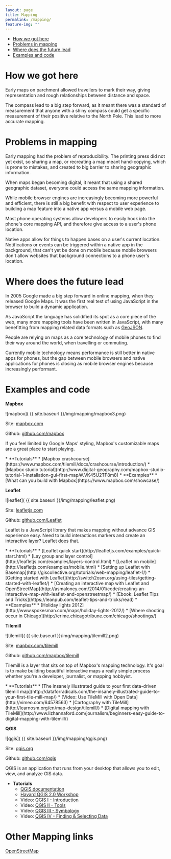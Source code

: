 ```yaml
---
layout: page
title: Mapping
permalink: /mapping/
feature-img: ""
---
```



<div class="toc">
  

  <ul class="listContent">
    <li><a href="#hwgh">How we got here</a></li>
    <li> <a href="#pim">Problems in mapping</a></li>
    <li><a href="#wdtfl">Where does the future lead</a></li>
    <li><a href="#eac">Examples and code</a></li>
  </ul>
</div>

<h1 id="hwgh">How we got here</h1>

Early maps on parchment allowed travellers to mark their way, giving representation and rough relationships between distance and space.

The compass lead to a big step forward, as it meant there was a standard of measurement that anyone with a shiny compass could get a specific measurement of their positive relative to the North Pole. This lead to more accurate mapping.





<h1 id="pim">Problems in mapping</h1>

Early mapping had the problem of reproducibility. The printing press did not yet exist, so sharing a map, or recreating a map meant hand-copying, which is prone to mistakes, and created to big barrier to sharing geographic information.

When maps began becoming digital, it meant that using a shared geographic dataset, everyone could access the same mapping information.

While mobile browser engines are increasingly becoming more powerful and efficient, there is still a big benefit with respect to user experience to building a map feature into a native app versus a mobile web page.

Most phone operating systems allow developers to easily hook into the phone's core mapping API, and therefore give access to a user's phone location. 

Native apps allow for things to happen bases on a user's current location. Notifications or events can be triggered within a native app in the background, that can't yet be done on mobile because mobile browsers don't allow websites that background connections to a phone user's location. 



<h1 id="wdtfl">Where does the future lead</h1>

In 2005 Google made a big step forward in online mapping, when they released Google Maps. It was the first real test of using JavaScript in the browser to build a dynamic application.

As JavaScript the language has solidified its spot as a core piece of the web, many more mapping tools have been written in JavaScript, with many benefitting from mapping related data formats such as [GeoJSON](http://geojson.org/).

People are relying on maps as a core technology of mobile phones to find their way around the world, when travelling or commuting.

Currently mobile technology means performance is still better in native apps for phones, but the gap between mobile browsers and native applications for phones is closing as mobile browser engines because increasingly performant.


<h1 id="eac">Examples and code</h1>


**Mapbox**

![mapbox]( {{ site.baseurl }}/img/mapping/mapbox3.png)

Site: [mapbox.com](https://www.mapbox.com/)

Github: [github.com/mapbox](https://github.com/mapbox)

If you feel limited by Google Maps' styling, Mapbox's customizable maps are a great place to start playing. 

<div class="resources" markdown='1'>
* **Tutorials**
  * [Mapbox crashcourse](https://www.mapbox.com/tilemill/docs/crashcourse/introduction/)
  * [Mapbox studio tutorial](http://www.digital-geography.com/mapbox-studio-tutorial-1-installation-gui-first-map/#.VK45U2TF8m8)
* **Examples**
  * [What can you build with Mapbox](https://www.mapbox.com/showcase/)
</div>

**Leaflet**

![leaflet]( {{ site.baseurl }}/img/mapping/leaflet.png)

Site: [leafletjs.com](http://leafletjs.com/)

Github: [github.com/Leaflet](https://github.com/Leaflet/Leaflet)

Leaflet is a JavaScript library that makes mapping without advance GIS experience easy. Need to build interactions markers and create an interactive layer? Leaflet does that.

<div class="resources" markdown='1'>
* **Tutorials**
  * [Leaflet quick start](http://leafletjs.com/examples/quick-start.html)
  * [Lay group and layer control](http://leafletjs.com/examples/layers-control.html)
  * [Leaflet on mobile](http://leafletjs.com/examples/mobile.html)
  * [Setting up Leaflet with Basemap](http://giscollective.org/tutorials/web-mapping/leaflet-1/)
  * [Getting started with Leaflet](http://switch2osm.org/using-tiles/getting-started-with-leaflet/)
  * [Creating an interactive map with Leaflet and OpenStreetMap](http://asmaloney.com/2014/01/code/creating-an-interactive-map-with-leaflet-and-openstreetmap/)
  * [Ebook: Leaflet Tips and Tricks](https://leanpub.com/leaflet-tips-and-tricks/read)
* **Examples**
  * [Holiday lights 2012](http://www.spokesman.com/maps/holiday-lights-2012/)
  * [Where shooting occur in Chicago](http://crime.chicagotribune.com/chicago/shootings/)
</div>

**Tilemill**

![tilemill]( {{ site.baseurl }}/img/mapping/tilemill2.png)

Site: [mapbox.com/tilemill](https://www.mapbox.com/tilemill/)

Github: [github.com/mapbox/tilemill](https://github.com/mapbox/tilemill)

Tilemill is a layer that sits on top of Mapbox's mapping technology. It's goal is to make building beautiful interactive maps a really simple process whether you're a developer, journalist, or mapping hobbyist.


<div class="resources" markdown='1'>
* **Tutorials**
  * [The insanely illustrated guide to your first data-driven tilemill map](http://dataforradicals.com/the-insanely-illustrated-guide-to-your-first-tile-mill-map/)
  * [Video: Use TileMill with Open Data](http://vimeo.com/64578563)
  * [Cartography with TileMill](http://learnosm.org/en/map-design/tilemill/)
  * [Digital mapping with TileMill](http://www.lizhannaford.com/journalism/beginners-easy-guide-to-digital-mapping-with-tilemill/)
</div>

**QGIS**

![qgis]( {{ site.baseurl }}/img/mapping/qgis.png)

Site: [qgis.org](http://www.qgis.org/en/site/)

Github: [github.com/qgis](https://github.com/qgis/)

QGIS is an application that runs from your desktop that allows you to edit, view, and analyze GIS data.

<div class="resources" markdown='1'>

* **Tutorials**
	* [QGIS documentation](https://github.com/qgis/QGIS-Documentation)
	* [Havard QGIS 2.0 Workshop](http://maps.cga.harvard.edu/qgis/)
	* Video: [QGIS I - Introduction ](https://www.youtube.com/watch?v=59Oer-i6nVc)
	* Video: [QGIS II - Tools](https://www.youtube.com/watch?v=AsC_AEqtRRI)
	* Video: [QGIS III - Symbology](https://www.youtube.com/watch?v=duuYMufA-RU)
	* Video: [QGIS IV - Finding & Selecting Data](https://www.youtube.com/watch?v=ZbnCrfoWnNk)

</div>

<h1>Other Mapping links</h1>

[OpenStreetMap](http://www.openstreetmap.org/)
